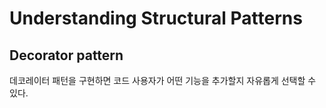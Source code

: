 # Understanding Structural Patterns

## Decorator pattern

데코레이터 패턴을 구현하면 코드 사용자가 어떤 기능을 추가할지 자유롭게 선택할 수 있다.


